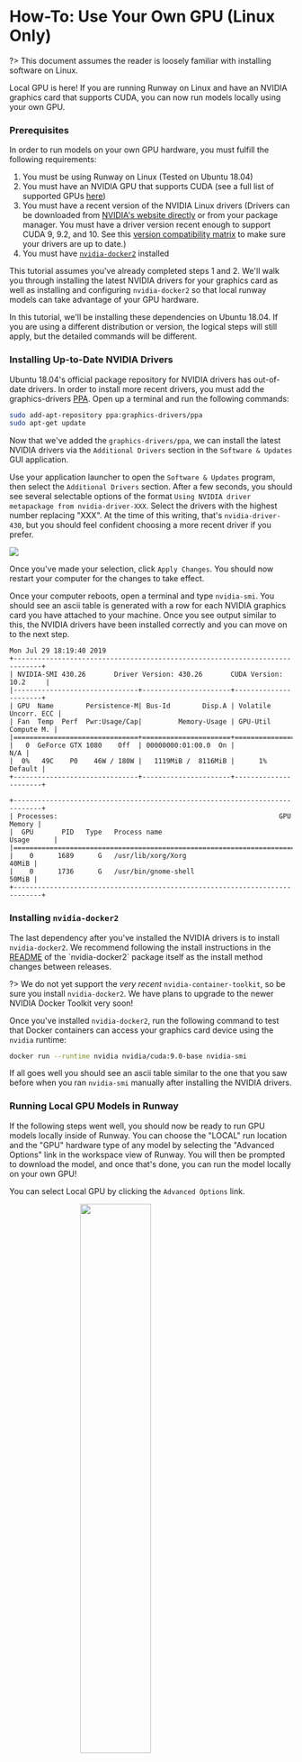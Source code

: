 # How-To: Use Your Own GPU (Linux Only)

?> This document assumes the reader is loosely familiar with installing software on Linux.

Local GPU is here! If you are running Runway on Linux and have an NVIDIA graphics card that supports CUDA, you can now run models locally using your own GPU.

### Prerequisites

In order to run models on your own GPU hardware, you must fulfill the following requirements:

1. You must be using Runway on Linux (Tested on Ubuntu 18.04)
1. You must have an NVIDIA GPU that supports CUDA (see a full list of supported GPUs [here](https://www.geforce.com/hardware/technology/cuda/supported-gpus))
1. You must have a recent version of the NVIDIA Linux drivers (Drivers can be downloaded from [NVIDIA's website directly](https://www.geforce.com/drivers) or from your package manager. You must have a driver version recent enough to support CUDA 9, 9.2, and 10. See this [version compatibility matrix](https://github.com/NVIDIA/nvidia-docker/wiki/CUDA#requirements) to make sure your drivers are up to date.)
1. You must have [`nvidia-docker2`](https://github.com/NVIDIA/nvidia-docker/wiki/Installation-(version-2.0)) installed

This tutorial assumes you've already completed steps 1 and 2. We'll walk you through installing the latest NVIDIA drivers for your graphics card as well as installing and configuring `nvidia-docker2` so that local runway models can take advantage of your GPU hardware.

In this tutorial, we'll be installing these dependencies on Ubuntu 18.04. If you are using a different distribution or version, the logical steps will still apply, but the detailed commands will be different.

### Installing Up-to-Date NVIDIA Drivers

Ubuntu 18.04's official package repository for NVIDIA drivers has out-of-date drivers. In order to install more recent drivers, you must add the graphics-drivers [PPA](https://itsfoss.com/ppa-guide/). Open up a terminal and run the following commands:

```bash
sudo add-apt-repository ppa:graphics-drivers/ppa
sudo apt-get update
```

Now that we've added the `graphics-drivers/ppa`, we can install the latest NVIDIA drivers via the `Additional Drivers` section in the `Software & Updates` GUI application.

Use your application launcher to open the `Software & Updates` program, then select the `Additional Drivers` section. After a few seconds, you should see several selectable options of the format `Using NVIDIA driver metapackage from nvidia-driver-XXX`. Select the drivers with the highest number replacing "XXX". At the time of this writing, that's `nvidia-driver-430`, but you should feel confident choosing a more recent driver if you prefer.

![](assets/images/how-to/local-gpu/software-and-updates.png)

Once you've made your selection, click `Apply Changes`. You should now restart your computer for the changes to take effect.

Once your computer reboots, open a terminal and type `nvidia-smi`. You should see an ascii table is generated with a row for each NVIDIA graphics card you have attached to your machine. Once you see output similar to this, the NVIDIA drivers have been installed correctly and you can move on to the next step.

```
Mon Jul 29 18:19:40 2019
+-----------------------------------------------------------------------------+
| NVIDIA-SMI 430.26       Driver Version: 430.26       CUDA Version: 10.2     |
|-------------------------------+----------------------+----------------------+
| GPU  Name        Persistence-M| Bus-Id        Disp.A | Volatile Uncorr. ECC |
| Fan  Temp  Perf  Pwr:Usage/Cap|         Memory-Usage | GPU-Util  Compute M. |
|===============================+======================+======================|
|   0  GeForce GTX 1080    Off  | 00000000:01:00.0  On |                  N/A |
|  0%   49C    P0    46W / 180W |   1119MiB /  8116MiB |      1%      Default |
+-------------------------------+----------------------+----------------------+

+-----------------------------------------------------------------------------+
| Processes:                                                       GPU Memory |
|  GPU       PID   Type   Process name                             Usage      |
|=============================================================================|
|    0      1689      G   /usr/lib/xorg/Xorg                            40MiB |
|    0      1736      G   /usr/bin/gnome-shell                          50MiB |
+-----------------------------------------------------------------------------+
```

### Installing `nvidia-docker2`

The last dependency after you've installed the NVIDIA drivers is to install `nvidia-docker2`. We recommend following the install instructions in the [README](https://github.com/NVIDIA/nvidia-docker/wiki/Installation-(version-2.0)) of the `nvidia-docker2` package itself as the install method changes between releases.

?> We do not yet support the *very recent* `nvidia-container-toolkit`, so be sure you install `nvidia-docker2`. We have plans to upgrade to the newer NVIDIA Docker Toolkit very soon!

Once you've installed `nvidia-docker2`, run the following command to test that Docker containers can access your graphics card device using the `nvidia` runtime:

```bash
docker run --runtime nvidia nvidia/cuda:9.0-base nvidia-smi
```

If all goes well you should see an ascii table similar to the one that you saw before when you ran `nvidia-smi` manually after installing the NVIDIA drivers.

### Running Local GPU Models in Runway

If the following steps went well, you should now be ready to run GPU models locally inside of Runway. You can choose the "LOCAL" run location and the "GPU" hardware type of any model by selecting the "Advanced Options" link in the workspace view of Runway. You will then be prompted to download the model, and once that's done, you can run the model locally on your own GPU!

You can select Local GPU by clicking the `Advanced Options` link.

<img src="assets/images/how-to/local-gpu/run-local-gpu-1.png" style="display: block; width: 50%; margin: auto"/>

From there, select `LOCAL` as the `Run Option` and `GPU` as the `Hardware` option.

<img src="assets/images/how-to/local-gpu/run-local-gpu-2.png" style="display: block; width: 50%; margin: auto"/>

If you don't already have the GPU version of the model installed, you will be prompted to download and install it next.

<img src="assets/images/how-to/local-gpu/run-local-gpu-3.png" style="display: block; width: 50%; margin: auto"/>

Once the download is complete, you can run the model locally on your own GPU hardware!

<img src="assets/images/how-to/local-gpu/run-local-gpu-4.png" style="display: block; width: 50%; margin: auto"/>

?> Whenever a model is running on your local GPU, you can use the `nvidia-smi` command to inspect the GPU memory allocation and processor utilization of each model process.
